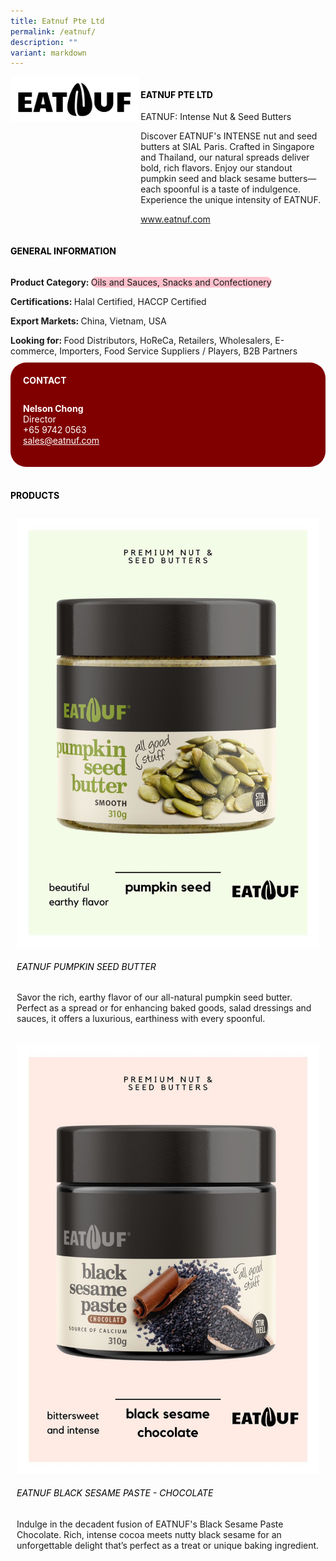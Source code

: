 ```yaml
---
title: Eatnuf Pte Ltd
permalink: /eatnuf/
description: ""
variant: markdown
---
```

<div class="flex-paragraph">
	<div style="display: flex; flex-wrap: wrap;" class="flex-container">
		<div style="flex: 1 1 40%; display: block;" class="card sgds">
			<img src="/images/Eatnuf/eatnuf_logo.png">
		</div>
		<div style="flex: 1 1 58%; display: block; margin-left: 3px" class="card-sgds">
			<h4 style="text-transform: uppercase; color: black;"><b>Eatnuf Pte Ltd</b></h4>
			<p>EATNUF: Intense Nut &amp; Seed Butters</p>
			<p>Discover EATNUF's INTENSE nut and seed butters at SIAL Paris. Crafted in Singapore and Thailand, our natural spreads deliver bold, rich flavors. Enjoy our standout pumpkin seed and black sesame butters—each spoonful is a taste of indulgence. Experience the unique intensity of EATNUF.</p>
			<p><a target="_blank" href="https://www.eatnuf.com">www.eatnuf.com</a></p>
		</div>
	</div>
</div>

<h4 style="text-transform: uppercase; color: black;">
	<b>General Information</b>
</h4>
<div style="display: flex; flex-wrap: wrap;" class="flex-container">
	<div style="flex: 1 1 65%; display: block; align-self: stretch" class="card sgds">
		<div class="flex-paragraph">
			<p>
				<b>Product Category: </b>
				<span style="background-color: pink; border-radius: 10px;">Oils and Sauces, Snacks and Confectionery</span>
			</p>
			<p>
				<b>Certifications: </b>Halal Certified, HACCP Certified
			</p>
			<p>
				<b>Export Markets: </b>China, Vietnam, USA
			</p>
			<p style="margin-bottom: 10px;">
				<b>Looking for: </b>Food Distributors, HoReCa, Retailers, Wholesalers, E-commerce, Importers, Food Service Suppliers / Players, B2B Partners
			</p>
		</div>
	</div>
	<div style="flex: 1 1 35%; padding: 10px; display: block; background-color: maroon; border-radius: 25px; align-self: center;" class="card sgds">
		<h4 style="color: white; margin-top: 10px; margin-left: 10px;">CONTACT</h4>
		<div class="flex-paragraph">
			<p style="padding: 10px; color: white;">
				<b>Nelson Chong</b>
				<br>Director<br>+65 9742 0563<br>
				<a style="color: white;" href="mailto:sales@eatnuf.com">sales@eatnuf.com</a>
			</p>
		</div>
	</div>
</div>
<br>
<h4 style="text-transform: uppercase; color: black;">
	<b>Products</b>
</h4>
<div style="display: flex; flex-wrap: wrap;">
	<div style="flex: 1 1 47%; margin: 10px; display: block;" class="card sgds">
		<div style="display: block;" class="flex-image">
			<img src="/images/Eatnuf/eatnuf_product_01.jpg">
		</div>
		<div class="flex-paragraph">
			<h6 style="text-transform: uppercase; color: black;">EATNUF Pumpkin Seed Butter</h6>
			<p>Savor the rich, earthy flavor of our all-natural pumpkin seed butter. Perfect as a spread or for enhancing baked goods, salad dressings and sauces, it offers a luxurious, earthiness with every spoonful.</p>
		</div>
	</div>
	<div style="flex: 1 1 47%; margin: 10px; display: block;" class="card sgds">
		<div style="display: block;" class="flex-image">
			<img src="/images/Eatnuf/eatnuf_product_02.jpg">
		</div>
		<div class="flex-paragraph">
			<h6 style="text-transform: uppercase; color: black;">EATNUF Black Sesame Paste - Chocolate</h6>
			<p>Indulge in the decadent fusion of EATNUF's Black Sesame Paste Chocolate. Rich, intense cocoa meets nutty black sesame for an unforgettable delight that’s perfect as a treat or unique baking ingredient.</p>
		</div>
	</div>
</div>